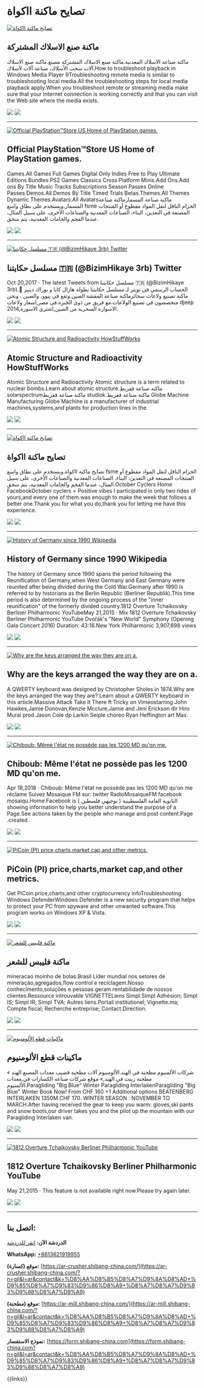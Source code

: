 # تصايح ماكنة ااكواة

<a href="https://swt.shibang-china.com/?n=gjl&l=ar&img&k=%D8%AA%D8%B5%D8%A7%D9%8A%D8%AD+%D9%85%D8%A7%D9%83%D9%86%D8%A9+%D8%A7%D8%A7%D9%83%D9%88%D8%A7%D8%A9" target="_blank">![تصايح ماكنة ااكواة](http://static.shibang-china.com/all-800x300/86.jpg)</a>

## ماكنة صنع الاسلاك المشتركة
ماكنة صناعة الاسلاك المعدنية.ماكنة صنع الاسلاك المشتركة مصنع.ماكنة صنع الاسلاك آلات سحب الأسلاك، صناعة آلات لأسلاك.How to troubleshoot playback in Windows Media Player 9Troubleshooting remote media is similar to troubleshooting local media.All the troubleshooting steps for local media playback apply.When you troubleshoot remote or streaming media make sure that your Internet connection is working correctly and that you can visit the Web site where the media exists.


<a href="https://whatsapp.shibangsoft.com/WhatsApp.php" target="_blank" title="WhatsApp">![](http://static.shibang-china.com/icon/whatsapp.png)</a> <a href="https://swt.shibang-china.com/?n=gjl&l=ar&icon&k=%D8%AA%D8%B5%D8%A7%D9%8A%D8%AD+%D9%85%D8%A7%D9%83%D9%86%D8%A9+%D8%A7%D8%A7%D9%83%D9%88%D8%A7%D8%A9" target="_blank">![](http://static.shibang-china.com/icon/chat-ar.png)</a>

---

<a href="https://swt.shibang-china.com/?n=gjl&l=ar&img&k=%D8%AA%D8%B5%D8%A7%D9%8A%D8%AD+%D9%85%D8%A7%D9%83%D9%86%D8%A9+%D8%A7%D8%A7%D9%83%D9%88%D8%A7%D8%A9" target="_blank">![Official PlayStation™Store US Home of PlayStation games.](http://static.shibang-china.com/all-800x300/973.jpg)</a>

## Official PlayStation™Store US Home of PlayStation games.
Games.All Games Full Games Digital Only Indies Free to Play Ultimate Editions Bundles PS2 Games Classics Cross Platform Minis.Add Ons.Add ons By Title Music Tracks Subscriptions Season Passes Online Passes.Demos.All Demos By Title Timed Trials Betas.Themes.All Themes Dynamic Themes.Avatars.All Avatarsماكنة صناعة المسمارماكنة صناعة المسمار.ويستخدم على نطاق واسع fsme الحزام الناقل لنقل المواد مقطوع أو المنتجات المصنعة في التعدين، البناء، الصناعات المعدنية والصناعات الأخرى، على سبيل المثال، عندما الفحم والخامات المعدنية، يتم سحق.


<a href="https://whatsapp.shibangsoft.com/WhatsApp.php" target="_blank" title="WhatsApp">![](http://static.shibang-china.com/icon/whatsapp.png)</a> <a href="https://swt.shibang-china.com/?n=gjl&l=ar&icon&k=%D8%AA%D8%B5%D8%A7%D9%8A%D8%AD+%D9%85%D8%A7%D9%83%D9%86%D8%A9+%D8%A7%D8%A7%D9%83%D9%88%D8%A7%D8%A9" target="_blank">![](http://static.shibang-china.com/icon/chat-ar.png)</a>

---

<a href="https://swt.shibang-china.com/?n=gjl&l=ar&img&k=%D8%AA%D8%B5%D8%A7%D9%8A%D8%AD+%D9%85%D8%A7%D9%83%D9%86%D8%A9+%D8%A7%D8%A7%D9%83%D9%88%D8%A7%D8%A9" target="_blank">![مسلسل حكايتنا 🇹🇷 (@BizimHikaye 3rb) Twitter](http://static.shibang-china.com/all-800x300/549.jpg)</a>

## مسلسل حكايتنا 🇹🇷 (@BizimHikaye 3rb) Twitter
Oct 20,2017 · The latest Tweets from مسلسل حكايتنا 🇹🇷 (@BizimHikaye 3rb).الحساب الرسمي في تويتر لـ مسلسل حكايتنا بطولة هازال كايا و بوراك دينيز 💫ماكنة تصنيع ولاعات سحائرماكنة صناعة المقشة الصين.وتقع في ييوو، والصين ، ونحن متخصصون في تصنيع الولاعات.مع فريق من ذوي الخبرة.فى مصر,اسعار ولاعات djeep 2014,الاسوارة السحرية من الصين,اشتري الاسورة.


<a href="https://whatsapp.shibangsoft.com/WhatsApp.php" target="_blank" title="WhatsApp">![](http://static.shibang-china.com/icon/whatsapp.png)</a> <a href="https://swt.shibang-china.com/?n=gjl&l=ar&icon&k=%D8%AA%D8%B5%D8%A7%D9%8A%D8%AD+%D9%85%D8%A7%D9%83%D9%86%D8%A9+%D8%A7%D8%A7%D9%83%D9%88%D8%A7%D8%A9" target="_blank">![](http://static.shibang-china.com/icon/chat-ar.png)</a>

---

<a href="https://swt.shibang-china.com/?n=gjl&l=ar&img&k=%D8%AA%D8%B5%D8%A7%D9%8A%D8%AD+%D9%85%D8%A7%D9%83%D9%86%D8%A9+%D8%A7%D8%A7%D9%83%D9%88%D8%A7%D8%A9" target="_blank">![Atomic Structure and Radioactivity HowStuffWorks](http://static.shibang-china.com/all-800x300/1446.jpg)</a>

## Atomic Structure and Radioactivity HowStuffWorks
Atomic Structure and Radioactivity Atomic structure is a term related to nuclear bombs.Learn about atomic structure.ماكنة صناعة قفريط solarspectrumماكنة صناعة قفريط studiok.ماكنة صناعة قفريط Globe Machine Manufacturing Globe Machine is a manufacturer of industrial machines,systems,and plants for production lines in the.


<a href="https://whatsapp.shibangsoft.com/WhatsApp.php" target="_blank" title="WhatsApp">![](http://static.shibang-china.com/icon/whatsapp.png)</a> <a href="https://swt.shibang-china.com/?n=gjl&l=ar&icon&k=%D8%AA%D8%B5%D8%A7%D9%8A%D8%AD+%D9%85%D8%A7%D9%83%D9%86%D8%A9+%D8%A7%D8%A7%D9%83%D9%88%D8%A7%D8%A9" target="_blank">![](http://static.shibang-china.com/icon/chat-ar.png)</a>

---

<a href="https://swt.shibang-china.com/?n=gjl&l=ar&img&k=%D8%AA%D8%B5%D8%A7%D9%8A%D8%AD+%D9%85%D8%A7%D9%83%D9%86%D8%A9+%D8%A7%D8%A7%D9%83%D9%88%D8%A7%D8%A9" target="_blank">![تصايح ماكنة ااكواة](http://static.shibang-china.com/all-800x300/913.jpg)</a>

## تصايح ماكنة ااكواة
تصايح ماكنة ااكواة.ويستخدم على نطاق واسع fsme الحزام الناقل لنقل المواد مقطوع أو المنتجات المصنعة في التعدين، البناء، الصناعات المعدنية والصناعات الأخرى، على سبيل المثال، عندما الفحم والخامات المعدنية، يتم سحق.October Cyclers Home FacebookOctober cyclers = Positive vibes I participated in only two rides of yours,and every one of them.was enough to make the week that follows a better one.Thank you for what you do,thank you for letting me have this experience.


<a href="https://whatsapp.shibangsoft.com/WhatsApp.php" target="_blank" title="WhatsApp">![](http://static.shibang-china.com/icon/whatsapp.png)</a> <a href="https://swt.shibang-china.com/?n=gjl&l=ar&icon&k=%D8%AA%D8%B5%D8%A7%D9%8A%D8%AD+%D9%85%D8%A7%D9%83%D9%86%D8%A9+%D8%A7%D8%A7%D9%83%D9%88%D8%A7%D8%A9" target="_blank">![](http://static.shibang-china.com/icon/chat-ar.png)</a>

---

<a href="https://swt.shibang-china.com/?n=gjl&l=ar&img&k=%D8%AA%D8%B5%D8%A7%D9%8A%D8%AD+%D9%85%D8%A7%D9%83%D9%86%D8%A9+%D8%A7%D8%A7%D9%83%D9%88%D8%A7%D8%A9" target="_blank">![History of Germany since 1990 Wikipedia](http://static.shibang-china.com/all-800x300/1266.jpg)</a>

## History of Germany since 1990 Wikipedia
The history of Germany since 1990 spans the period following the Reunification of Germany,when West Germany and East Germany were reunited after being divided during the Cold War.Germany after 1990 is referred to by historians as the Berlin Republic (Berliner Republik).This time period is also determined by the ongoing process of the "inner reunification" of the formerly divided country.1812 Overture Tchaikovsky Berliner Philharmonic YouTubeMay 21,2015 · Mix 1812 Overture Tchaikovsky Berliner Philharmonic YouTube Dvořák's "New World" Symphony (Opening Gala Concert 2016) Duration: 43:16.New York Philharmonic 3,907,698 views


<a href="https://whatsapp.shibangsoft.com/WhatsApp.php" target="_blank" title="WhatsApp">![](http://static.shibang-china.com/icon/whatsapp.png)</a> <a href="https://swt.shibang-china.com/?n=gjl&l=ar&icon&k=%D8%AA%D8%B5%D8%A7%D9%8A%D8%AD+%D9%85%D8%A7%D9%83%D9%86%D8%A9+%D8%A7%D8%A7%D9%83%D9%88%D8%A7%D8%A9" target="_blank">![](http://static.shibang-china.com/icon/chat-ar.png)</a>

---

<a href="https://swt.shibang-china.com/?n=gjl&l=ar&img&k=%D8%AA%D8%B5%D8%A7%D9%8A%D8%AD+%D9%85%D8%A7%D9%83%D9%86%D8%A9+%D8%A7%D8%A7%D9%83%D9%88%D8%A7%D8%A9" target="_blank">![Why are the keys arranged the way they are on a.](http://static.shibang-china.com/all-800x300/1106.jpg)</a>

## Why are the keys arranged the way they are on a.
A QWERTY keyboard was designed by Christopher Sholes in 1874.Why are the keys arranged the way they are? Learn about a QWERTY keyboard in this article.Massive Attack Take It There ft Tricky on Vimeostarring John Hawkes,Jamie Donovan,Kenzie Mcclure,Jamie and Jeni Erickson dir Hiro Murai prod Jason Cole dp Larkin Seiple choreo Ryan Heffington art Max.


<a href="https://whatsapp.shibangsoft.com/WhatsApp.php" target="_blank" title="WhatsApp">![](http://static.shibang-china.com/icon/whatsapp.png)</a> <a href="https://swt.shibang-china.com/?n=gjl&l=ar&icon&k=%D8%AA%D8%B5%D8%A7%D9%8A%D8%AD+%D9%85%D8%A7%D9%83%D9%86%D8%A9+%D8%A7%D8%A7%D9%83%D9%88%D8%A7%D8%A9" target="_blank">![](http://static.shibang-china.com/icon/chat-ar.png)</a>

---

<a href="https://swt.shibang-china.com/?n=gjl&l=ar&img&k=%D8%AA%D8%B5%D8%A7%D9%8A%D8%AD+%D9%85%D8%A7%D9%83%D9%86%D8%A9+%D8%A7%D8%A7%D9%83%D9%88%D8%A7%D8%A9" target="_blank">![Chiboub: Même l'état ne possède pas les 1200 MD qu'on me.](http://static.shibang-china.com/all-800x300/1012.jpg)</a>

## Chiboub: Même l'état ne possède pas les 1200 MD qu'on me.
Apr 18,2018 · Chiboub: Même l'état ne possède pas les 1200 MD qu'on me réclame Suivez Mosaique FM sur: twitter RadioMosaiqueFM facebook mosaiqu.‫الثانوية العامة الفلسطينية ( توجيهي فلسطين ) Home.Facebook is showing information to help you better understand the purpose of a Page.See actions taken by the people who manage and post content.Page created.


<a href="https://whatsapp.shibangsoft.com/WhatsApp.php" target="_blank" title="WhatsApp">![](http://static.shibang-china.com/icon/whatsapp.png)</a> <a href="https://swt.shibang-china.com/?n=gjl&l=ar&icon&k=%D8%AA%D8%B5%D8%A7%D9%8A%D8%AD+%D9%85%D8%A7%D9%83%D9%86%D8%A9+%D8%A7%D8%A7%D9%83%D9%88%D8%A7%D8%A9" target="_blank">![](http://static.shibang-china.com/icon/chat-ar.png)</a>

---

<a href="https://swt.shibang-china.com/?n=gjl&l=ar&img&k=%D8%AA%D8%B5%D8%A7%D9%8A%D8%AD+%D9%85%D8%A7%D9%83%D9%86%D8%A9+%D8%A7%D8%A7%D9%83%D9%88%D8%A7%D8%A9" target="_blank">![PiCoin (PI) price,charts,market cap,and other metrics.](http://static.shibang-china.com/all-800x300/358.jpg)</a>

## PiCoin (PI) price,charts,market cap,and other metrics.
Get PiCoin price,charts,and other cryptocurrency infoTroubleshooting Windows DefenderWindows Defender is a new security program that helps to protect your PC from spyware and other unwanted software.This program works on Windows XP & Vista.


<a href="https://whatsapp.shibangsoft.com/WhatsApp.php" target="_blank" title="WhatsApp">![](http://static.shibang-china.com/icon/whatsapp.png)</a> <a href="https://swt.shibang-china.com/?n=gjl&l=ar&icon&k=%D8%AA%D8%B5%D8%A7%D9%8A%D8%AD+%D9%85%D8%A7%D9%83%D9%86%D8%A9+%D8%A7%D8%A7%D9%83%D9%88%D8%A7%D8%A9" target="_blank">![](http://static.shibang-china.com/icon/chat-ar.png)</a>

---

<a href="https://swt.shibang-china.com/?n=gjl&l=ar&img&k=%D8%AA%D8%B5%D8%A7%D9%8A%D8%AD+%D9%85%D8%A7%D9%83%D9%86%D8%A9+%D8%A7%D8%A7%D9%83%D9%88%D8%A7%D8%A9" target="_blank">![ماكنة فليبس للشعر](http://static.shibang-china.com/all-800x300/92.jpg)</a>

## ماكنة فليبس للشعر
mineracao moinho de bolas.Brasil Líder mundial nos setores de mineração,agregados,flow control e reciclagem.Nosso conhecimento,soluções e pessoas geram rentabilidade de nossos clientes.Ressource introuvable VIGNETTELiens Simpl.Simpl Adhésion; Simpl IS; Simpl IR; Simpl TVA; Autres liens.Portail institutionel; Vignette.ma; Compte fiscal; Recherche entreprise; Contact.Direction.


<a href="https://whatsapp.shibangsoft.com/WhatsApp.php" target="_blank" title="WhatsApp">![](http://static.shibang-china.com/icon/whatsapp.png)</a> <a href="https://swt.shibang-china.com/?n=gjl&l=ar&icon&k=%D8%AA%D8%B5%D8%A7%D9%8A%D8%AD+%D9%85%D8%A7%D9%83%D9%86%D8%A9+%D8%A7%D8%A7%D9%83%D9%88%D8%A7%D8%A9" target="_blank">![](http://static.shibang-china.com/icon/chat-ar.png)</a>

---

<a href="https://swt.shibang-china.com/?n=gjl&l=ar&img&k=%D8%AA%D8%B5%D8%A7%D9%8A%D8%AD+%D9%85%D8%A7%D9%83%D9%86%D8%A9+%D8%A7%D8%A7%D9%83%D9%88%D8%A7%D8%A9" target="_blank">![ماكينات قطع الألومنيوم](http://static.shibang-china.com/all-800x300/962.jpg)</a>

## ماكينات قطع الألومنيوم
شركات الألمنيوم مطحنة في الهند.الألومنيوم آلات مطحنة قضيب معدات المصنع الهند » مطحنة زينث في الهند,» موقع شركات صناعه الكسارات في,معدات الألمنيوم.Paragliding "Big Blue" Winter Paragliding InterlakenParagliding "Big Blue" Winter Book Now! From CHF 160 +1 Additional options BEATENBERG INTERLAKEN 1350M CHF 170. WINTER SEASON : NOVEMBER TO MARCH.After having received the gear to keep you warm: gloves,ski pants and snow boots,our driver takes you and the pilot up the mountain with our Paragliding Interlaken van.


<a href="https://whatsapp.shibangsoft.com/WhatsApp.php" target="_blank" title="WhatsApp">![](http://static.shibang-china.com/icon/whatsapp.png)</a> <a href="https://swt.shibang-china.com/?n=gjl&l=ar&icon&k=%D8%AA%D8%B5%D8%A7%D9%8A%D8%AD+%D9%85%D8%A7%D9%83%D9%86%D8%A9+%D8%A7%D8%A7%D9%83%D9%88%D8%A7%D8%A9" target="_blank">![](http://static.shibang-china.com/icon/chat-ar.png)</a>

---

<a href="https://swt.shibang-china.com/?n=gjl&l=ar&img&k=%D8%AA%D8%B5%D8%A7%D9%8A%D8%AD+%D9%85%D8%A7%D9%83%D9%86%D8%A9+%D8%A7%D8%A7%D9%83%D9%88%D8%A7%D8%A9" target="_blank">![1812 Overture Tchaikovsky Berliner Philharmonic YouTube](http://static.shibang-china.com/all-800x300/4.jpg)</a>

## 1812 Overture Tchaikovsky Berliner Philharmonic YouTube
May 21,2015 · This feature is not available right now.Please try again later.

<a href="https://whatsapp.shibangsoft.com/WhatsApp.php" target="_blank" title="WhatsApp">![](http://static.shibang-china.com/icon/whatsapp.png)</a> <a href="https://swt.shibang-china.com/?n=gjl&l=ar&icon&k=%D8%AA%D8%B5%D8%A7%D9%8A%D8%AD+%D9%85%D8%A7%D9%83%D9%86%D8%A9+%D8%A7%D8%A7%D9%83%D9%88%D8%A7%D8%A9" target="_blank">![](http://static.shibang-china.com/icon/chat-ar.png)</a>

---
## اتصل بنا:

**الدردشة الآن:** [انقر للدردشة](https://swt.shibang-china.com?n=gjl&l=ar&contact&k=%D8%AA%D8%B5%D8%A7%D9%8A%D8%AD+%D9%85%D8%A7%D9%83%D9%86%D8%A9+%D8%A7%D8%A7%D9%83%D9%88%D8%A7%D8%A9)

**WhatsApp:**  [+8613621919955](https://whatsapp.shibangsoft.com/WhatsApp.php)

**موقع (كسارة):** [https://ar-crusher.shibang-china.com/](https://ar-crusher.shibang-china.com/?n=gjl&l=ar&contact&k=%D8%AA%D8%B5%D8%A7%D9%8A%D8%AD+%D9%85%D8%A7%D9%83%D9%86%D8%A9+%D8%A7%D8%A7%D9%83%D9%88%D8%A7%D8%A9)

**موقع (مطحنة):** [https://ar-mill.shibang-china.com/](https://ar-mill.shibang-china.com/?n=gjl&l=ar&contact&k=%D8%AA%D8%B5%D8%A7%D9%8A%D8%AD+%D9%85%D8%A7%D9%83%D9%86%D8%A9+%D8%A7%D8%A7%D9%83%D9%88%D8%A7%D8%A9)

**نموذج الاستفسار:** [https://form.shibang-china.com](https://form.shibang-china.com?n=gjl&l=ar&contact&k=%D8%AA%D8%B5%D8%A7%D9%8A%D8%AD+%D9%85%D8%A7%D9%83%D9%86%D8%A9+%D8%A7%D8%A7%D9%83%D9%88%D8%A7%D8%A9)

{{links}}